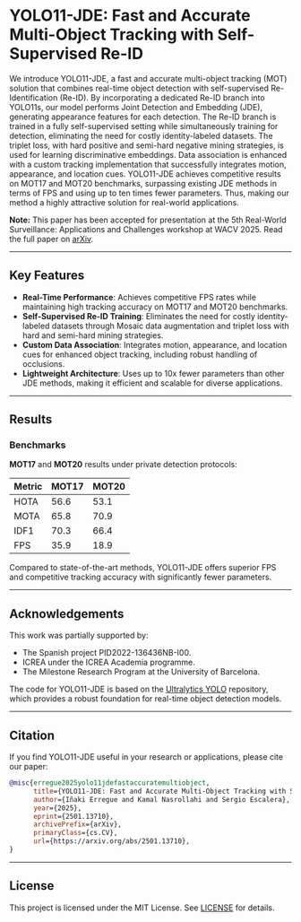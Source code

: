 # YOLO11-JDE: Fast and Accurate Multi-Object Tracking with Self-Supervised Re-ID

We introduce YOLO11-JDE, a fast and accurate multi-object tracking (MOT) solution that combines real-time object detection with self-supervised Re-Identification (Re-ID). By incorporating a dedicated Re-ID branch into YOLO11s, our model performs Joint Detection and Embedding (JDE), generating appearance features for each detection. The Re-ID branch is trained in a fully self-supervised setting while simultaneously training for detection, eliminating the need for costly identity-labeled datasets. The triplet loss, with hard positive and semi-hard negative mining strategies, is used for learning discriminative embeddings. Data association is enhanced with a custom tracking implementation that successfully integrates motion, appearance, and location cues. YOLO11-JDE achieves competitive results on MOT17 and MOT20 benchmarks, surpassing existing JDE methods in terms of FPS and using up to ten times fewer parameters. Thus, making our method a highly attractive solution for real-world applications.

**Note:** This paper has been accepted for presentation at the 5th Real-World Surveillance: Applications and Challenges workshop at WACV 2025. Read the full paper on [arXiv](https://arxiv.org/abs/2501.13710v1).

---

## Key Features

- **Real-Time Performance**: Achieves competitive FPS rates while maintaining high tracking accuracy on MOT17 and MOT20 benchmarks.
- **Self-Supervised Re-ID Training**: Eliminates the need for costly identity-labeled datasets through Mosaic data augmentation and triplet loss with hard and semi-hard mining strategies.
- **Custom Data Association**: Integrates motion, appearance, and location cues for enhanced object tracking, including robust handling of occlusions.
- **Lightweight Architecture**: Uses up to 10x fewer parameters than other JDE methods, making it efficient and scalable for diverse applications.

---

## Results

### Benchmarks
**MOT17** and **MOT20** results under private detection protocols:

| Metric   | MOT17 | MOT20 |
|----------|-------|-------|
| HOTA     | 56.6  | 53.1  |
| MOTA     | 65.8  | 70.9  |
| IDF1     | 70.3  | 66.4  |
| FPS      | 35.9  | 18.9  |

Compared to state-of-the-art methods, YOLO11-JDE offers superior FPS and competitive tracking accuracy with significantly fewer parameters.

---

## Acknowledgements

This work was partially supported by:
- The Spanish project PID2022-136436NB-I00.
- ICREA under the ICREA Academia programme.
- The Milestone Research Program at the University of Barcelona.

The code for YOLO11-JDE is based on the [Ultralytics YOLO](https://github.com/ultralytics/ultralytics) repository, which provides a robust foundation for real-time object detection models.


---

## Citation

If you find YOLO11-JDE useful in your research or applications, please cite our paper:

```bibtex
@misc{erregue2025yolo11jdefastaccuratemultiobject,
      title={YOLO11-JDE: Fast and Accurate Multi-Object Tracking with Self-Supervised Re-ID}, 
      author={Iñaki Erregue and Kamal Nasrollahi and Sergio Escalera},
      year={2025},
      eprint={2501.13710},
      archivePrefix={arXiv},
      primaryClass={cs.CV},
      url={https://arxiv.org/abs/2501.13710}, 
}
```

---

## License

This project is licensed under the MIT License. See [LICENSE](LICENSE) for details.
